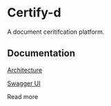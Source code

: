 # Certify-d

A document ceritifcation platform.

## Documentation

[Architecture](docs/Architecture.md)

[Swagger UI](https://certify-d.darrensemusemu.dev/api/swagger/index.html)

Read more
